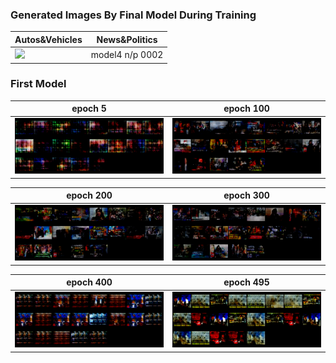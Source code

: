 
### Generated Images By Final Model During Training
|Autos&Vehicles|News&Politics|
|------|---|
|![](/readme_img/A%26V4_animation.gif)|model4 n/p 0002|

### First Model

|epoch 5|epoch 100|
|-------|---------|
|![](/readme_img/NnP/vanilla/yt_5.png)|![](/readme_img/NnP/vanilla/yt_100.png)|

|epoch 200|epoch 300|
|---------|---------|
|![](/readme_img/NnP/vanilla/yt_200.png)|![](/readme_img/NnP/vanilla/yt_300.png)|

epoch 400|epoch 495|
|---------|---------|
|![](/readme_img/NnP/vanilla/yt_400.png)|![](/readme_img/NnP/vanilla/yt_495.png)|